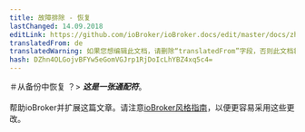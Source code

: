 ```yaml
---
title: 故障排除 - 恢复
lastChanged: 14.09.2018
editLink: https://github.com/ioBroker/ioBroker.docs/edit/master/docs/zh-cn/trouble/restore.md
translatedFrom: de
translatedWarning: 如果您想编辑此文档，请删除“translatedFrom”字段，否则此文档将再次自动翻译
hash: DZhn4OLGojvBFYw5eGomVGJrp1RjDoIcLhYBZ4xq5c4=
---
```

＃从备份中恢复
？&gt; ***这是一张通配符***。 <br><br>帮助ioBroker并扩展这篇文章。请注意[ioBroker风格指南](community/styleguidedoc)，以便更容易采用这些更改。